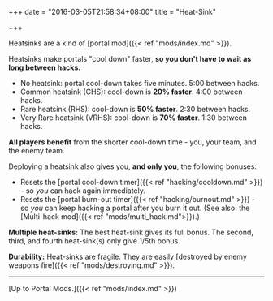 +++
date = "2016-03-05T21:58:34+08:00"
title = "Heat-Sink"

+++

Heatsinks are a kind of [portal mod]({{< ref "mods/index.md" >}}).

Heatsinks make portals "cool down" faster, **so you don't have to wait as long between hacks.**

  * No heatsink: portal cool-down takes five minutes. 5:00 between hacks.
  * Common heatsink (CHS): cool-down is **20% faster**. 4:00 between hacks.
  * Rare heatsink (RHS): cool-down is **50% faster**. 2:30 between hacks.
  * Very Rare heatsink (VRHS): cool-down is **70% faster**. 1:30 between hacks.

**All players benefit** from the shorter cool-down time - you, your team, and the enemy team.

Deploying a heatsink also gives you, **and only you**, the following bonuses:

  * Resets the [portal cool-down timer]({{< ref "hacking/cooldown.md" >}}) - so *you* can hack again immediately.
  * Resets the [portal burn-out timer]({{< ref "hacking/burnout.md" >}}) - so *you* can keep hacking a portal after you burn it out. (See also: the [Multi-hack mod]({{< ref "mods/multi_hack.md">}}).)


**Multiple heat-sinks:** The best heat-sink gives its full bonus. The second, third, and fourth heat-sink(s) only give 1/5th bonus.

**Durability:** Heat-sinks are fragile. They are easily [destroyed by enemy weapons fire]({{< ref "mods/destroying.md" >}}).

----

[Up to Portal Mods.]({{< ref "mods/index.md" >}})